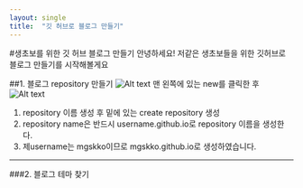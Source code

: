 ```yaml
---
layout: single
title:  "깃 허브로 블로그 만들기"
---
```

#생초보를 위한 깃 허브 블로그 만들기
안녕하세요! 저같은 생초보들을 위한 깃허브로 블로그 만들기를 시작해볼게요

##1. 블로그 repository 만들기
![Alt text](https://i.esdrop.com/d/f/uVJApfFjHN/1DV5UOMHaO.jpg)
맨 왼쪽에 있는 new를 클릭한 후 
![Alt text](https://i.esdrop.com/d/f/uVJApfFjHN/cw4oMHyOIZ.jpg) 
1. repository 이름 생성 후 밑에 있는 create repository 생성
2. repository name은 반드시 username.github.io로 repository 이름을 생성한다.
3. 제username는 mgskko이므로 mgskko.github.io로 생성하였습니다.

***
###2. 블로그 테마 찾기


